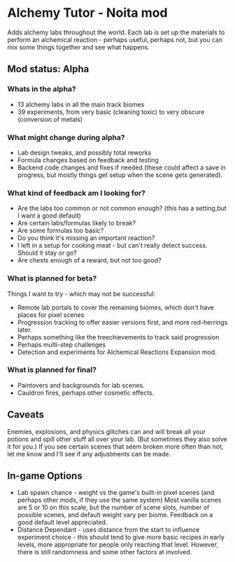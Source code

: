# Alchemy Tutor - Noita mod

Adds alchemy labs throughout the world. Each lab is set up the materials to perform an alchemical reaction - perhaps useful, perhaps not, but you can mix some things together and see what happens.

## Mod status: Alpha

### Whats in the alpha?

- 13 alchemy labs in all the main track biomes
- 39 experiments, from very basic (cleaning toxic) to very obscure (conversion of metals)

### What might change during alpha?

- Lab design tweaks, and possibly total reworks
- Formula changes based on feedback and testing
- Backend code changes and fixes if needed (these could affect a save in progress, but mostly things get setup when the scene gets generated).

### What kind of feedback am I looking for?

- Are the labs too common or not common enough? (this has a setting,but I want a good default)
- Are certain labs/formulas likely to break?
- Are some formulas too basic?
- Do you think it's missing an important reaction?
- I left in a setup for cooking meat - but can't really detect success. Should it stay or go?
- Are chests enough of a reward, but not too good?

### What is planned for beta?

Things I want to try - which may not be successful:

- Remote lab portals to cover the remaining biomes, which don't have places for pixel scenes
- Progression tracking to offer easier versions first, and more red-herrings later.
- Perhaps something like the treechievements to track said progression
- Perhaps multi-step challenges
- Detection and experiments for Alchemical Reactions Expansion mod.

### What is planned for final?

- Paintovers and backgrounds for lab scenes.
- Cauldron fires, perhaps other cosmetic effects.

## Caveats

Enemies, explosions, and physics glitches can and will break all your potions and spill other stuff all over your lab. (But sometimes they also solve it for you.) If you see certain scenes that seem broken more often than not, let me know and I'll see if any adjustments can be made.

## In-game Options

- Lab spawn chance - weight vs the game's built-in pixel scenes (and perhaps other mods, if they use the same system) Most vanilla scenes are 5 or 10 on this scale, but the number of scene slots, number of possible scenes, and default weight vary per biome. Feedback on a good default level appreciated.
- Distance Dependant - uses distance from the start to influence experiment choice - this should tend to give more basic recipes in early levels, more appropriate for people only reaching that level. However, there is still randomness and some other factors at involved.

